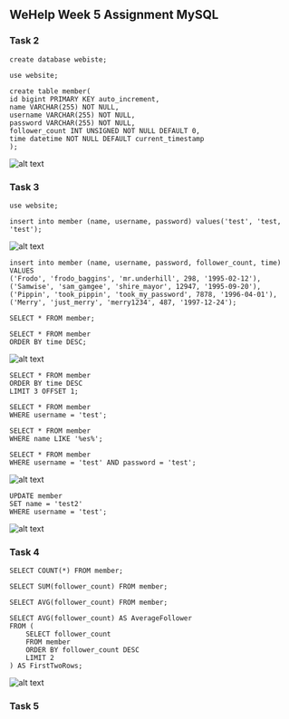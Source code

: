 ## WeHelp Week 5 Assignment MySQL

### Task 2

```
create database webiste;

use website;

create table member(
id bigint PRIMARY KEY auto_increment,
name VARCHAR(255) NOT NULL,
username VARCHAR(255) NOT NULL,
password VARCHAR(255) NOT NULL,
follower_count INT UNSIGNED NOT NULL DEFAULT 0,
time datetime NOT NULL DEFAULT current_timestamp
);

```

![alt text](<Screenshot 2025-02-10 at 4.16.18 PM.png>)

### Task 3


```
use website;

insert into member (name, username, password) values('test', 'test, 'test');
```
![alt text](<Screenshot 2025-02-10 at 5.14.59 PM.png>)

```
insert into member (name, username, password, follower_count, time)
VALUES
('Frodo', 'frodo_baggins', 'mr.underhill', 298, '1995-02-12'),
('Samwise', 'sam_gamgee', 'shire_mayor', 12947, '1995-09-20'),
('Pippin', 'took_pippin', 'took_my_password', 7878, '1996-04-01'),
('Merry', 'just_merry', 'merry1234', 487, '1997-12-24');

SELECT * FROM member;

SELECT * FROM member
ORDER BY time DESC;

```
![alt text](<Screenshot 2025-02-10 at 6.04.47 PM.png>)

```
SELECT * FROM member
ORDER BY time DESC
LIMIT 3 OFFSET 1;

SELECT * FROM member
WHERE username = 'test';

SELECT * FROM member
WHERE name LIKE '%es%';

SELECT * FROM member
WHERE username = 'test' AND password = 'test';
```
![alt text](<Screenshot 2025-02-10 at 8.33.25 PM.png>)

```
UPDATE member
SET name = 'test2'
WHERE username = 'test';

```

![alt text](<Screenshot 2025-02-10 at 8.40.16 PM.png>)

### Task 4

```
SELECT COUNT(*) FROM member;

SELECT SUM(follower_count) FROM member;

SELECT AVG(follower_count) FROM member;

SELECT AVG(follower_count) AS AverageFollower
FROM (
    SELECT follower_count
    FROM member
    ORDER BY follower_count DESC
    LIMIT 2
) AS FirstTwoRows;
```

![alt text](<Screenshot 2025-02-10 at 10.01.10 PM.png>)

### Task 5
